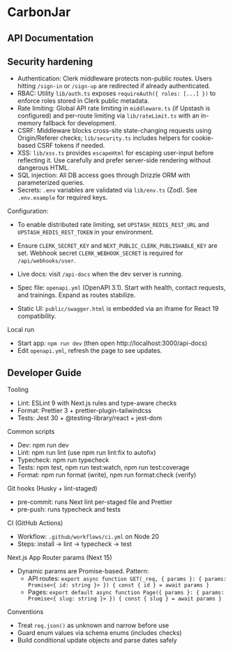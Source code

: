 # CarbonJar

## API Documentation

## Security hardening

- Authentication: Clerk middleware protects non-public routes. Users hitting `/sign-in` or `/sign-up` are redirected if already authenticated.
- RBAC: Utility `lib/auth.ts` exposes `requireAuth({ roles: [...] })` to enforce roles stored in Clerk public metadata.
- Rate limiting: Global API rate limiting in `middleware.ts` (if Upstash is configured) and per-route limiting via `lib/rateLimit.ts` with an in-memory fallback for development.
- CSRF: Middleware blocks cross-site state-changing requests using Origin/Referer checks; `lib/security.ts` includes helpers for cookie-based CSRF tokens if needed.
- XSS: `lib/xss.ts` provides `escapeHtml` for escaping user-input before reflecting it. Use carefully and prefer server-side rendering without dangerous HTML.
- SQL injection: All DB access goes through Drizzle ORM with parameterized queries.
- Secrets: `.env` variables are validated via `lib/env.ts` (Zod). See `.env.example` for required keys.

Configuration:

- To enable distributed rate limiting, set `UPSTASH_REDIS_REST_URL` and `UPSTASH_REDIS_REST_TOKEN` in your environment.
- Ensure `CLERK_SECRET_KEY` and `NEXT_PUBLIC_CLERK_PUBLISHABLE_KEY` are set. Webhook secret `CLERK_WEBHOOK_SECRET` is required for `/api/webhooks/user`.

- Live docs: visit `/api-docs` when the dev server is running.
- Spec file: `openapi.yml` (OpenAPI 3.1). Start with health, contact requests, and trainings. Expand as routes stabilize.
- Static UI: `public/swagger.html` is embedded via an iframe for React 19 compatibility.

Local run

- Start app: `npm run dev` (then open http://localhost:3000/api-docs)
- Edit `openapi.yml`, refresh the page to see updates.

## Developer Guide

Tooling

- Lint: ESLint 9 with Next.js rules and type-aware checks
- Format: Prettier 3 + prettier-plugin-tailwindcss
- Tests: Jest 30 + @testing-library/react + jest-dom

Common scripts

- Dev: npm run dev
- Lint: npm run lint (use npm run lint:fix to autofix)
- Typecheck: npm run typecheck
- Tests: npm test, npm run test:watch, npm run test:coverage
- Format: npm run format (write), npm run format:check (verify)

Git hooks (Husky + lint-staged)

- pre-commit: runs Next lint per-staged file and Prettier
- pre-push: runs typecheck and tests

CI (GitHub Actions)

- Workflow: `.github/workflows/ci.yml` on Node 20
- Steps: install → lint → typecheck → test

Next.js App Router params (Next 15)

- Dynamic params are Promise-based. Pattern:
  - API routes: `export async function GET(_req, { params }: { params: Promise<{ id: string }> }) { const { id } = await params }`
  - Pages: `export default async function Page({ params }: { params: Promise<{ slug: string }> }) { const { slug } = await params }`

Conventions

- Treat `req.json()` as unknown and narrow before use
- Guard enum values via schema enums (includes checks)
- Build conditional update objects and parse dates safely
